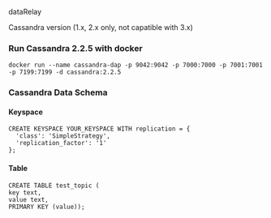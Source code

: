 dataRelay


Cassandra version (1.x, 2.x only, not capatible with 3.x)

### Run Cassandra 2.2.5 with docker

```
docker run --name cassandra-dap -p 9042:9042 -p 7000:7000 -p 7001:7001 -p 7199:7199 -d cassandra:2.2.5
```



### Cassandra Data Schema

#### Keyspace 

```
CREATE KEYSPACE YOUR_KEYSPACE WITH replication = {
  'class': 'SimpleStrategy',
  'replication_factor': '1'
};
```

#### Table

```
CREATE TABLE test_topic (
key text, 
value text, 
PRIMARY KEY (value));
```